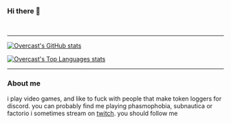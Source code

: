 ### Hi there 👋
<br>

---

[![Overcast's GitHub stats](https://github-readme-stats.vercel.app/api?username=overcast-gaming&theme=dark)](https://github.com/anuraghazra/github-readme-stats)

[![Overcast's Top Languages stats](https://github-readme-stats.vercel.app/api/top-langs/?username=overcast-gaming&theme=dark&layout=compact)](https://github.com/anuraghazra/github-readme-stats)

---
### About me
i play video games, and like to fuck with people that make token loggers for discord. you can probably find me playing phasmophobia, subnautica or factorio
i sometimes stream on [twitch](https://twitch.tv/fakeovercast). you should follow me
